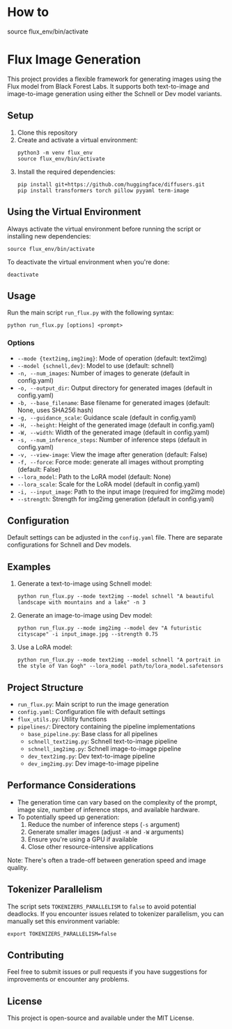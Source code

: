 # How to

source flux_env/bin/activate

# Flux Image Generation

This project provides a flexible framework for generating images using the Flux model from Black Forest Labs. It supports both text-to-image and image-to-image generation using either the Schnell or Dev model variants.

## Setup

1. Clone this repository
2. Create and activate a virtual environment:
   ```
   python3 -m venv flux_env
   source flux_env/bin/activate
   ```
3. Install the required dependencies:
   ```
   pip install git+https://github.com/huggingface/diffusers.git
   pip install transformers torch pillow pyyaml term-image
   ```

## Using the Virtual Environment

Always activate the virtual environment before running the script or installing new dependencies:

```
source flux_env/bin/activate
```

To deactivate the virtual environment when you're done:

```
deactivate
```

## Usage

Run the main script `run_flux.py` with the following syntax:

```
python run_flux.py [options] <prompt>
```

### Options

- `--mode {text2img,img2img}`: Mode of operation (default: text2img)
- `--model {schnell,dev}`: Model to use (default: schnell)
- `-n, --num_images`: Number of images to generate (default in config.yaml)
- `-o, --output_dir`: Output directory for generated images (default in config.yaml)
- `-b, --base_filename`: Base filename for generated images (default: None, uses SHA256 hash)
- `-g, --guidance_scale`: Guidance scale (default in config.yaml)
- `-H, --height`: Height of the generated image (default in config.yaml)
- `-W, --width`: Width of the generated image (default in config.yaml)
- `-s, --num_inference_steps`: Number of inference steps (default in config.yaml)
- `-v, --view-image`: View the image after generation (default: False)
- `-f, --force`: Force mode: generate all images without prompting (default: False)
- `--lora_model`: Path to the LoRA model (default: None)
- `--lora_scale`: Scale for the LoRA model (default in config.yaml)
- `-i, --input_image`: Path to the input image (required for img2img mode)
- `--strength`: Strength for img2img generation (default in config.yaml)

## Configuration

Default settings can be adjusted in the `config.yaml` file. There are separate configurations for Schnell and Dev models.

## Examples

1. Generate a text-to-image using Schnell model:
   ```
   python run_flux.py --mode text2img --model schnell "A beautiful landscape with mountains and a lake" -n 3
   ```

2. Generate an image-to-image using Dev model:
   ```
   python run_flux.py --mode img2img --model dev "A futuristic cityscape" -i input_image.jpg --strength 0.75
   ```

3. Use a LoRA model:
   ```
   python run_flux.py --mode text2img --model schnell "A portrait in the style of Van Gogh" --lora_model path/to/lora_model.safetensors
   ```

## Project Structure

- `run_flux.py`: Main script to run the image generation
- `config.yaml`: Configuration file with default settings
- `flux_utils.py`: Utility functions
- `pipelines/`: Directory containing the pipeline implementations
  - `base_pipeline.py`: Base class for all pipelines
  - `schnell_text2img.py`: Schnell text-to-image pipeline
  - `schnell_img2img.py`: Schnell image-to-image pipeline
  - `dev_text2img.py`: Dev text-to-image pipeline
  - `dev_img2img.py`: Dev image-to-image pipeline

## Performance Considerations

- The generation time can vary based on the complexity of the prompt, image size, number of inference steps, and available hardware.
- To potentially speed up generation:
  1. Reduce the number of inference steps (`-s` argument)
  2. Generate smaller images (adjust `-H` and `-W` arguments)
  3. Ensure you're using a GPU if available
  4. Close other resource-intensive applications

Note: There's often a trade-off between generation speed and image quality.

## Tokenizer Parallelism

The script sets `TOKENIZERS_PARALLELISM` to `false` to avoid potential deadlocks. If you encounter issues related to tokenizer parallelism, you can manually set this environment variable:

```
export TOKENIZERS_PARALLELISM=false
```

## Contributing

Feel free to submit issues or pull requests if you have suggestions for improvements or encounter any problems.

## License

This project is open-source and available under the MIT License.
